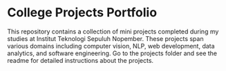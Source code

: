 # College Projects Portfolio
This repository contains a collection of mini projects completed during my studies at Institut Teknologi Sepuluh Nopember.  These projects span various domains including computer vision, NLP, web development, data analytics, and software engineering.
Go to the projects folder and see the readme for detailed instructions about the projects.
